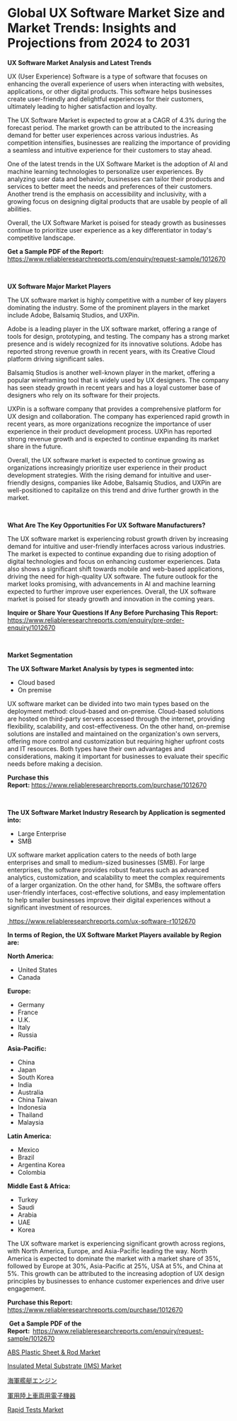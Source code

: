 <p><h1>Global UX Software Market Size and Market Trends: Insights and Projections from 2024 to 2031</h1></p><p><strong>UX Software Market Analysis and Latest Trends</strong></p>
<p><p>UX (User Experience) Software is a type of software that focuses on enhancing the overall experience of users when interacting with websites, applications, or other digital products. This software helps businesses create user-friendly and delightful experiences for their customers, ultimately leading to higher satisfaction and loyalty.</p><p>The UX Software Market is expected to grow at a CAGR of 4.3% during the forecast period. The market growth can be attributed to the increasing demand for better user experiences across various industries. As competition intensifies, businesses are realizing the importance of providing a seamless and intuitive experience for their customers to stay ahead.</p><p>One of the latest trends in the UX Software Market is the adoption of AI and machine learning technologies to personalize user experiences. By analyzing user data and behavior, businesses can tailor their products and services to better meet the needs and preferences of their customers. Another trend is the emphasis on accessibility and inclusivity, with a growing focus on designing digital products that are usable by people of all abilities.</p><p>Overall, the UX Software Market is poised for steady growth as businesses continue to prioritize user experience as a key differentiator in today's competitive landscape.</p></p>
<p><strong>Get a Sample PDF of the Report:&nbsp;</strong> <a href="https://www.reliableresearchreports.com/enquiry/request-sample/1012670">https://www.reliableresearchreports.com/enquiry/request-sample/1012670</a></p>
<p>&nbsp;</p>
<p><strong>UX Software Major Market Players</strong></p>
<p><p>The UX software market is highly competitive with a number of key players dominating the industry. Some of the prominent players in the market include Adobe, Balsamiq Studios, and UXPin. </p><p>Adobe is a leading player in the UX software market, offering a range of tools for design, prototyping, and testing. The company has a strong market presence and is widely recognized for its innovative solutions. Adobe has reported strong revenue growth in recent years, with its Creative Cloud platform driving significant sales.</p><p>Balsamiq Studios is another well-known player in the market, offering a popular wireframing tool that is widely used by UX designers. The company has seen steady growth in recent years and has a loyal customer base of designers who rely on its software for their projects.</p><p>UXPin is a software company that provides a comprehensive platform for UX design and collaboration. The company has experienced rapid growth in recent years, as more organizations recognize the importance of user experience in their product development process. UXPin has reported strong revenue growth and is expected to continue expanding its market share in the future.</p><p>Overall, the UX software market is expected to continue growing as organizations increasingly prioritize user experience in their product development strategies. With the rising demand for intuitive and user-friendly designs, companies like Adobe, Balsamiq Studios, and UXPin are well-positioned to capitalize on this trend and drive further growth in the market.</p></p>
<p>&nbsp;</p>
<p><strong>What Are The Key Opportunities For UX Software Manufacturers?</strong></p>
<p><p>The UX software market is experiencing robust growth driven by increasing demand for intuitive and user-friendly interfaces across various industries. The market is expected to continue expanding due to rising adoption of digital technologies and focus on enhancing customer experiences. Data also shows a significant shift towards mobile and web-based applications, driving the need for high-quality UX software. The future outlook for the market looks promising, with advancements in AI and machine learning expected to further improve user experiences. Overall, the UX software market is poised for steady growth and innovation in the coming years.</p></p>
<p><strong>Inquire or Share Your Questions If Any Before Purchasing This Report:</strong> <a href="https://www.reliableresearchreports.com/enquiry/pre-order-enquiry/1012670">https://www.reliableresearchreports.com/enquiry/pre-order-enquiry/1012670</a></p>
<p>&nbsp;</p>
<p><strong>Market Segmentation</strong></p>
<p><strong>The UX Software Market Analysis by types is segmented into:</strong></p>
<p><ul><li>Cloud based</li><li>On premise</li></ul></p>
<p><p>UX software market can be divided into two main types based on the deployment method: cloud-based and on-premise. Cloud-based solutions are hosted on third-party servers accessed through the internet, providing flexibility, scalability, and cost-effectiveness. On the other hand, on-premise solutions are installed and maintained on the organization's own servers, offering more control and customization but requiring higher upfront costs and IT resources. Both types have their own advantages and considerations, making it important for businesses to evaluate their specific needs before making a decision.</p></p>
<p><strong>Purchase this Report:&nbsp;</strong><a href="https://www.reliableresearchreports.com/purchase/1012670">https://www.reliableresearchreports.com/purchase/1012670</a></p>
<p>&nbsp;</p>
<p><strong>The UX Software Market Industry Research by Application is segmented into:</strong></p>
<p><ul><li>Large Enterprise</li><li>SMB</li></ul></p>
<p><p>UX software market application caters to the needs of both large enterprises and small to medium-sized businesses (SMB). For large enterprises, the software provides robust features such as advanced analytics, customization, and scalability to meet the complex requirements of a larger organization. On the other hand, for SMBs, the software offers user-friendly interfaces, cost-effective solutions, and easy implementation to help smaller businesses improve their digital experiences without a significant investment of resources.</p></p>
<p><a href="https://www.reliableresearchreports.com/ux-software-r1012670">&nbsp;https://www.reliableresearchreports.com/ux-software-r1012670</a></p>
<p><strong>In terms of Region, the UX Software Market Players available by Region are:</strong></p>
<p>
    <p> <strong> North America: </strong>
        <ul>
            <li>United States</li>
            <li>Canada</li>
        </ul>
        </p> 
    <p> <strong> Europe: </strong>
        <ul>
            <li>Germany</li>
            <li>France</li>
            <li>U.K.</li>
            <li>Italy</li>
            <li>Russia</li>
        </ul>
        </p> 
    <p> <strong> Asia-Pacific: </strong>
        <ul>
            <li>China</li>
            <li>Japan</li>
            <li>South Korea</li>
            <li>India</li>
            <li>Australia</li>
            <li>China Taiwan</li>
            <li>Indonesia</li>
            <li>Thailand</li>
            <li>Malaysia</li>
        </ul>
        </p> 
    <p> <strong> Latin America: </strong>
        <ul>
            <li>Mexico</li>
            <li>Brazil</li>
            <li>Argentina Korea</li>
            <li>Colombia</li>
        </ul>
        </p> 
    <p> <strong> Middle East & Africa: </strong>
        <ul>
            <li>Turkey</li>
            <li>Saudi</li>
            <li>Arabia</li>
            <li>UAE</li>
            <li>Korea</li>
        </ul>
    </p>
    </p>
<p><p>The UX software market is experiencing significant growth across regions, with North America, Europe, and Asia-Pacific leading the way. North America is expected to dominate the market with a market share of 35%, followed by Europe at 30%, Asia-Pacific at 25%, USA at 5%, and China at 5%. This growth can be attributed to the increasing adoption of UX design principles by businesses to enhance customer experiences and drive user engagement.</p></p>
<p><strong>Purchase this Report: </strong><a href="https://www.reliableresearchreports.com/purchase/1012670">https://www.reliableresearchreports.com/purchase/1012670</a></p>
<p>&nbsp;<strong>Get a Sample PDF of the Report:&nbsp;&nbsp;</strong><a href="https://www.reliableresearchreports.com/enquiry/request-sample/1012670">https://www.reliableresearchreports.com/enquiry/request-sample/1012670</a></p>
<p><strong></strong></p>
<p><p><a href="https://www.linkedin.com/pulse/global-abs-plastic-sheet-amp-rod-market-product-type-application-g9icf?trackingId=GT%2BAQ7KMMeeMf4FCTixd%2Bg%3D%3D">ABS Plastic Sheet & Rod Market</a></p><p><a href="https://www.linkedin.com/pulse/insulated-metal-substrate-ims-market-emerging-trends-future-2ujrf?trackingId=64MYWislUan2gSlxEMasCg%3D%3D">Insulated Metal Substrate (IMS) Market</a></p><p><a href="https://github.com/RandallRunte2023/Market-Research-Report-List-1/blob/main/5081972171596.md">海軍艦艇エンジン</a></p><p><a href="https://github.com/DanykaKilback/Market-Research-Report-List-1/blob/main/6940905171597.md">軍用陸上車両用電子機器</a></p><p><a href="https://github.com/kmatchooka/Market-Research-Report-List-1/blob/main/rapid-tests-market.md">Rapid Tests Market</a></p></p>